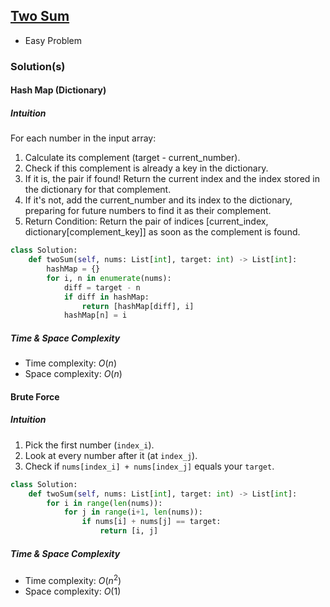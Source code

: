 ## [Two Sum](https://neetcode.io/problems/two-integer-sum?list=blind75)
*  Easy Problem



### Solution(s)
#### Hash Map (Dictionary)
##### Intuition
For each number in the input array:
1. Calculate its complement (target - current_number).
2. Check if this complement is already a key in the dictionary.
3. If it is, the pair if found! Return the current index and the index stored in the dictionary for that complement.
4. If it's not, add the current_number and its index to the dictionary, preparing for future numbers to find it as their complement.
5. Return Condition: Return the pair of indices [current_index, dictionary[complement_key]] as soon as the complement is found.

```py
class Solution:
    def twoSum(self, nums: List[int], target: int) -> List[int]:
        hashMap = {}
        for i, n in enumerate(nums):
            diff = target - n
            if diff in hashMap:
                return [hashMap[diff], i]
            hashMap[n] = i
```
##### Time & Space Complexity
* Time complexity: $O(n)$
* Space complexity: $O(n)$

#### Brute Force
##### Intuition
1. Pick the first number (`index_i`).
2. Look at every number after it (at `index_j`).
3. Check if `nums[index_i] + nums[index_j]` equals your `target`.
```py
class Solution:
    def twoSum(self, nums: List[int], target: int) -> List[int]:
        for i in range(len(nums)):
            for j in range(i+1, len(nums)):
                if nums[i] + nums[j] == target:
                    return [i, j]
```
##### Time & Space Complexity
* Time complexity: $O(n^2)$
* Space complexity: $O(1)$





